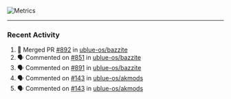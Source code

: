 ![Metrics](https://metrics.lecoq.io/KyleGospo?template=classic&base=header%2C%20activity%2C%20community%2C%20repositories%2C%20metadata&base.indepth=false&base.hireable=false&base.skip=false&config.timezone=America%2FLos_Angeles)

---
### Recent Activity
<!--START_SECTION:activity-->
1. 🎉 Merged PR [#892](https://github.com/ublue-os/bazzite/pull/892) in [ublue-os/bazzite](https://github.com/ublue-os/bazzite)
2. 🗣 Commented on [#851](https://github.com/ublue-os/bazzite/issues/851#issuecomment-2004194235) in [ublue-os/bazzite](https://github.com/ublue-os/bazzite)
3. 🗣 Commented on [#891](https://github.com/ublue-os/bazzite/issues/891#issuecomment-2002635614) in [ublue-os/bazzite](https://github.com/ublue-os/bazzite)
4. 🗣 Commented on [#143](https://github.com/ublue-os/akmods/pull/143#issuecomment-2002553955) in [ublue-os/akmods](https://github.com/ublue-os/akmods)
5. 🗣 Commented on [#143](https://github.com/ublue-os/akmods/pull/143#issuecomment-2002551754) in [ublue-os/akmods](https://github.com/ublue-os/akmods)
<!--END_SECTION:activity-->
